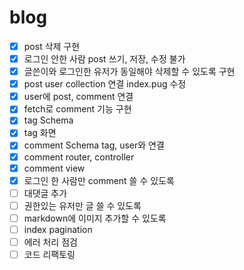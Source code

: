 # blog
- [x] post 삭제 구현
- [x] 로그인 안한 사람 post 쓰기, 저장, 수정 불가
- [x] 글쓴이와 로그인한 유저가 동일해야 삭제할 수 있도록 구현
- [x] post user collection 연결 index.pug 수정
- [x] user에 post, comment 연결
- [x] fetch로 comment 기능 구현
- [x] tag Schema
- [x] tag 화면
- [x] comment Schema tag, user와 연결
- [x] comment router, controller
- [x] comment view
- [x] 로그인 한 사람만 comment 쓸 수 있도록
- [ ] 대댓글 추가
- [ ] 권한있는 유저만 글 쓸 수 있도록
- [ ] markdown에 이미지 추가할 수 있도록
- [ ] index pagination
- [ ] 에러 처리 점검 
- [ ] 코드 리팩토링
